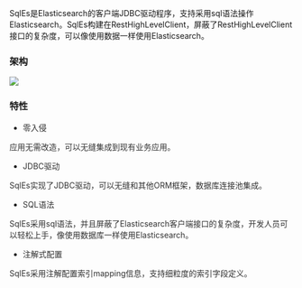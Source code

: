 SqlEs是Elasticsearch的客户端JDBC驱动程序，支持采用sql语法操作Elasticsearch。SqlEs构建在RestHighLevelClient，屏蔽了RestHighLevelClient接口的复杂度，可以像使用数据一样使用Elasticsearch。



### 架构


![](https://cdn.nlark.com/yuque/0/2024/png/47383561/1726936757673-bd00ba62-3a6d-4cf2-bfe7-bfc3d0423c82.png)



### 特性
+ <font style="color:rgb(50, 50, 50);">零入侵</font>

<font style="color:rgb(50, 50, 50);">        应用无需改造，可以无缝集成到现有业务应用。</font>

+ <font style="color:rgb(50, 50, 50);">JDBC驱动</font>

<font style="color:rgb(50, 50, 50);">        SqlEs实现了JDBC驱动，可以无缝和其他ORM框架，数据库连接池集成。</font>

+ <font style="color:rgb(50, 50, 50);">SQL语法</font>

<font style="color:rgb(50, 50, 50);">      </font><font style="color:rgb(50, 50, 50);">SqlEs采用sql语法，并且屏蔽了Elasticsearch客户端接口的复杂度，开发人员可以轻松上手，像使用数据库一样使用Elasticsearch。</font><font style="color:rgb(50, 50, 50);">     </font>

+ <font style="color:rgb(50, 50, 50);">注解式配置</font>

<font style="color:rgb(50, 50, 50);">        SqlEs采用注解配置索引mapping信息，支持细粒度的索引字段定义。</font>



